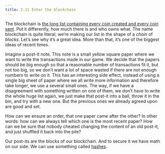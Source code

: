 ```yaml
---
title: 2.11 Enter the blockchain
---
```

The blockchain is [the long list containing every coin created and every coin sent](2.10-money_ledger.md). Put it differently, how much there is and who owns what. The name blockchain is quite literal, we’re making our list in the shape of a *chain* of *blocks*. Let’s see why it’s a great idea. More than that, it’s one of the biggest ideas of recent times.

Imagine a post-it note. This note is a small yellow square paper where we want to write the transactions made in our game. We decide that the papers should be big enough so that a reasonable number of transactions fit it, but not too big, so we don’t want a lot of space wasted if there are not enough numbers to write on it. This has an interesting side effect, instead of using a single big sheet of paper where we all write more information and therefore take longer, we use a several small ones. The way, if we have a disagreement with something written on one of them, we don’t have to write the whole huge list again, we just make that post-it into a ball, throw it in the bin, and try with a new one. But the previous ones we already agreed upon are good and set.

How can we ensure an order, that one paper came after the other? In other words: how can we always tell which one is the most recent paper? How can we be sure that nobody cheated changing the content of an old post-it, and just shuffled it back into the pile?

Our post-its are the blocks of our blockchain. And to secure it we have math on our side. We can use something called [hashes](2.12-hashes.md).